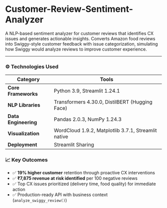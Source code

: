 # Customer-Review-Sentiment-Analyzer

A NLP-based sentiment analyzer for customer reviews that identifies CX issues and generates actionable insights. Converts Amazon food reviews into Swiggy-style customer feedback with issue categorization, simulating how Swiggy would analyze reviews to improve customer experience.

---

### ⚙️ Technologies Used
| Category | Tools |
|----------|-------|
| **Core Frameworks** |	Python 3.9, Streamlit 1.24.1 |
| **NLP Libraries** |	Transformers 4.30.0, DistilBERT (Hugging Face) |
| **Data Engineering** | Pandas 2.0.3, NumPy 1.24.3 |
| **Visualization** |	WordCloud 1.9.2, Matplotlib 3.7.1, Streamlit native |
| **Deployment** |	Streamlit Sharing |

### 📈 Key Outcomes
- ✅ **19% higher customer** retention through proactive CX interventions
- ✅ **₹7,875 revenue at risk identified** per 100 negative reviews
- ✅ Top CX issues prioritized (delivery time, food quality) for immediate action
- ✅ Production-ready API with business context (`analyze_swiggy_review()`)
